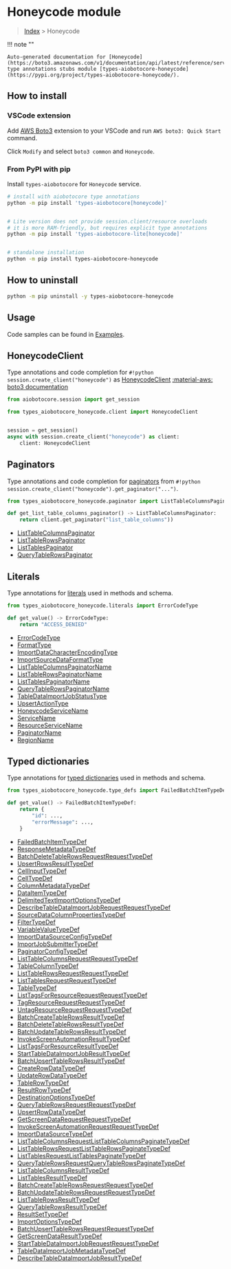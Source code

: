 # Honeycode module

> [Index](../README.md) > Honeycode


!!! note ""

    Auto-generated documentation for [Honeycode](https://boto3.amazonaws.com/v1/documentation/api/latest/reference/services/honeycode.html#Honeycode)
    type annotations stubs module [types-aiobotocore-honeycode](https://pypi.org/project/types-aiobotocore-honeycode/).

## How to install

### VSCode extension

Add [AWS Boto3](https://marketplace.visualstudio.com/items?itemName=Boto3typed.boto3-ide)
extension to your VSCode and run `AWS boto3: Quick Start` command.

Click `Modify` and select `boto3 common` and `Honeycode`.

### From PyPI with pip

Install `types-aiobotocore` for `Honeycode` service.

```bash
# install with aiobotocore type annotations
python -m pip install 'types-aiobotocore[honeycode]'


# Lite version does not provide session.client/resource overloads
# it is more RAM-friendly, but requires explicit type annotations
python -m pip install 'types-aiobotocore-lite[honeycode]'


# standalone installation
python -m pip install types-aiobotocore-honeycode
```



## How to uninstall

```bash
python -m pip uninstall -y types-aiobotocore-honeycode
```

## Usage

Code samples can be found in [Examples](./usage.md).

## HoneycodeClient

Type annotations and code completion for  `#!python session.create_client("honeycode")` as [HoneycodeClient](./client.md)
[:material-aws: boto3 documentation](https://boto3.amazonaws.com/v1/documentation/api/latest/reference/services/honeycode.html#Honeycode.Client)

```python title="Usage example"
from aiobotocore.session import get_session

from types_aiobotocore_honeycode.client import HoneycodeClient


session = get_session()
async with session.create_client("honeycode") as client:
    client: HoneycodeClient
```


## Paginators

Type annotations and code completion for
[paginators](./paginators.md)
from `#!python session.create_client("honeycode").get_paginator("...")`.

```python title="Usage example"
from types_aiobotocore_honeycode.paginator import ListTableColumnsPaginator

def get_list_table_columns_paginator() -> ListTableColumnsPaginator:
    return client.get_paginator("list_table_columns"))
```

- [ListTableColumnsPaginator](./paginators.md#listtablecolumnspaginator)
- [ListTableRowsPaginator](./paginators.md#listtablerowspaginator)
- [ListTablesPaginator](./paginators.md#listtablespaginator)
- [QueryTableRowsPaginator](./paginators.md#querytablerowspaginator)








## Literals

Type annotations for [literals](./literals.md) used in methods and schema.

```python title="Usage example"
from types_aiobotocore_honeycode.literals import ErrorCodeType

def get_value() -> ErrorCodeType:
    return "ACCESS_DENIED"
```

- [ErrorCodeType](./literals.md#errorcodetype)
- [FormatType](./literals.md#formattype)
- [ImportDataCharacterEncodingType](./literals.md#importdatacharacterencodingtype)
- [ImportSourceDataFormatType](./literals.md#importsourcedataformattype)
- [ListTableColumnsPaginatorName](./literals.md#listtablecolumnspaginatorname)
- [ListTableRowsPaginatorName](./literals.md#listtablerowspaginatorname)
- [ListTablesPaginatorName](./literals.md#listtablespaginatorname)
- [QueryTableRowsPaginatorName](./literals.md#querytablerowspaginatorname)
- [TableDataImportJobStatusType](./literals.md#tabledataimportjobstatustype)
- [UpsertActionType](./literals.md#upsertactiontype)
- [HoneycodeServiceName](./literals.md#honeycodeservicename)
- [ServiceName](./literals.md#servicename)
- [ResourceServiceName](./literals.md#resourceservicename)
- [PaginatorName](./literals.md#paginatorname)
- [RegionName](./literals.md#regionname)




## Typed dictionaries

Type annotations for [typed dictionaries](./type_defs.md) used in methods and schema.

```python title="Usage example"
from types_aiobotocore_honeycode.type_defs import FailedBatchItemTypeDef

def get_value() -> FailedBatchItemTypeDef:
    return {
        "id": ...,
        "errorMessage": ...,
    }
```

- [FailedBatchItemTypeDef](./type_defs.md#failedbatchitemtypedef)
- [ResponseMetadataTypeDef](./type_defs.md#responsemetadatatypedef)
- [BatchDeleteTableRowsRequestRequestTypeDef](./type_defs.md#batchdeletetablerowsrequestrequesttypedef)
- [UpsertRowsResultTypeDef](./type_defs.md#upsertrowsresulttypedef)
- [CellInputTypeDef](./type_defs.md#cellinputtypedef)
- [CellTypeDef](./type_defs.md#celltypedef)
- [ColumnMetadataTypeDef](./type_defs.md#columnmetadatatypedef)
- [DataItemTypeDef](./type_defs.md#dataitemtypedef)
- [DelimitedTextImportOptionsTypeDef](./type_defs.md#delimitedtextimportoptionstypedef)
- [DescribeTableDataImportJobRequestRequestTypeDef](./type_defs.md#describetabledataimportjobrequestrequesttypedef)
- [SourceDataColumnPropertiesTypeDef](./type_defs.md#sourcedatacolumnpropertiestypedef)
- [FilterTypeDef](./type_defs.md#filtertypedef)
- [VariableValueTypeDef](./type_defs.md#variablevaluetypedef)
- [ImportDataSourceConfigTypeDef](./type_defs.md#importdatasourceconfigtypedef)
- [ImportJobSubmitterTypeDef](./type_defs.md#importjobsubmittertypedef)
- [PaginatorConfigTypeDef](./type_defs.md#paginatorconfigtypedef)
- [ListTableColumnsRequestRequestTypeDef](./type_defs.md#listtablecolumnsrequestrequesttypedef)
- [TableColumnTypeDef](./type_defs.md#tablecolumntypedef)
- [ListTableRowsRequestRequestTypeDef](./type_defs.md#listtablerowsrequestrequesttypedef)
- [ListTablesRequestRequestTypeDef](./type_defs.md#listtablesrequestrequesttypedef)
- [TableTypeDef](./type_defs.md#tabletypedef)
- [ListTagsForResourceRequestRequestTypeDef](./type_defs.md#listtagsforresourcerequestrequesttypedef)
- [TagResourceRequestRequestTypeDef](./type_defs.md#tagresourcerequestrequesttypedef)
- [UntagResourceRequestRequestTypeDef](./type_defs.md#untagresourcerequestrequesttypedef)
- [BatchCreateTableRowsResultTypeDef](./type_defs.md#batchcreatetablerowsresulttypedef)
- [BatchDeleteTableRowsResultTypeDef](./type_defs.md#batchdeletetablerowsresulttypedef)
- [BatchUpdateTableRowsResultTypeDef](./type_defs.md#batchupdatetablerowsresulttypedef)
- [InvokeScreenAutomationResultTypeDef](./type_defs.md#invokescreenautomationresulttypedef)
- [ListTagsForResourceResultTypeDef](./type_defs.md#listtagsforresourceresulttypedef)
- [StartTableDataImportJobResultTypeDef](./type_defs.md#starttabledataimportjobresulttypedef)
- [BatchUpsertTableRowsResultTypeDef](./type_defs.md#batchupserttablerowsresulttypedef)
- [CreateRowDataTypeDef](./type_defs.md#createrowdatatypedef)
- [UpdateRowDataTypeDef](./type_defs.md#updaterowdatatypedef)
- [TableRowTypeDef](./type_defs.md#tablerowtypedef)
- [ResultRowTypeDef](./type_defs.md#resultrowtypedef)
- [DestinationOptionsTypeDef](./type_defs.md#destinationoptionstypedef)
- [QueryTableRowsRequestRequestTypeDef](./type_defs.md#querytablerowsrequestrequesttypedef)
- [UpsertRowDataTypeDef](./type_defs.md#upsertrowdatatypedef)
- [GetScreenDataRequestRequestTypeDef](./type_defs.md#getscreendatarequestrequesttypedef)
- [InvokeScreenAutomationRequestRequestTypeDef](./type_defs.md#invokescreenautomationrequestrequesttypedef)
- [ImportDataSourceTypeDef](./type_defs.md#importdatasourcetypedef)
- [ListTableColumnsRequestListTableColumnsPaginateTypeDef](./type_defs.md#listtablecolumnsrequestlisttablecolumnspaginatetypedef)
- [ListTableRowsRequestListTableRowsPaginateTypeDef](./type_defs.md#listtablerowsrequestlisttablerowspaginatetypedef)
- [ListTablesRequestListTablesPaginateTypeDef](./type_defs.md#listtablesrequestlisttablespaginatetypedef)
- [QueryTableRowsRequestQueryTableRowsPaginateTypeDef](./type_defs.md#querytablerowsrequestquerytablerowspaginatetypedef)
- [ListTableColumnsResultTypeDef](./type_defs.md#listtablecolumnsresulttypedef)
- [ListTablesResultTypeDef](./type_defs.md#listtablesresulttypedef)
- [BatchCreateTableRowsRequestRequestTypeDef](./type_defs.md#batchcreatetablerowsrequestrequesttypedef)
- [BatchUpdateTableRowsRequestRequestTypeDef](./type_defs.md#batchupdatetablerowsrequestrequesttypedef)
- [ListTableRowsResultTypeDef](./type_defs.md#listtablerowsresulttypedef)
- [QueryTableRowsResultTypeDef](./type_defs.md#querytablerowsresulttypedef)
- [ResultSetTypeDef](./type_defs.md#resultsettypedef)
- [ImportOptionsTypeDef](./type_defs.md#importoptionstypedef)
- [BatchUpsertTableRowsRequestRequestTypeDef](./type_defs.md#batchupserttablerowsrequestrequesttypedef)
- [GetScreenDataResultTypeDef](./type_defs.md#getscreendataresulttypedef)
- [StartTableDataImportJobRequestRequestTypeDef](./type_defs.md#starttabledataimportjobrequestrequesttypedef)
- [TableDataImportJobMetadataTypeDef](./type_defs.md#tabledataimportjobmetadatatypedef)
- [DescribeTableDataImportJobResultTypeDef](./type_defs.md#describetabledataimportjobresulttypedef)

